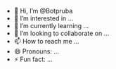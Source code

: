 - 👋 Hi, I’m @Botpruba
- 👀 I’m interested in ...
- 🌱 I’m currently learning ...
- 💞️ I’m looking to collaborate on ...
- 📫 How to reach me ...
- 😄 Pronouns: ...
- ⚡ Fun fact: ...

<!---
Botpruba/Botpruba is a ✨ special ✨ repository because its `README.md` (this file) appears on your GitHub profile.
You can click the Preview link to take a look at your changes.
--->
